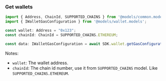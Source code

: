 ### Get wallets

```ts
import { Address, ChainId, SUPPORTED_CHAINS } from '@models/common.models';
import { IWalletGasConfiguration } from '@models/wallet.models';

const wallet: Address = "0x123";
const chainId: ChainId = SUPPORTED_CHAINS.ETHEREUM;

const data: IWalletGasConfiguration = await SDK.wallet.getGasConfiguration(wallet, chainId);
```
Notes:

- `wallet`: The wallet address.
- `chainId`: The chain id number, use it from `SUPPORTED_CHAINS` model. Like `SUPPORTED_CHAINS.ETHEREUM`.
